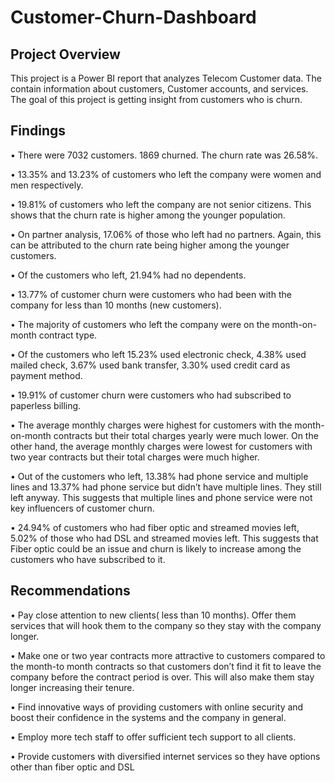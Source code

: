 # Customer-Churn-Dashboard

## Project Overview

This project is a Power BI report that analyzes Telecom Customer data. The contain information about customers, Customer accounts, and services. The goal of this project is getting insight from customers who is churn. 

## Findings

• There were 7032 customers. 1869 churned. The churn rate was 26.58%.


• 13.35% and 13.23% of customers who left the company were women and men 
respectively.


• 19.81% of customers who left the company are not senior citizens. This shows that the 
churn rate is higher among the younger population.


• On partner analysis, 17.06% of those who left had no partners. Again, this can be 
attributed to the churn rate being higher among the younger customers.

• Of the customers who left, 21.94% had no dependents.

• 13.77% of customer churn were customers who had been with the company for less than 
10 months (new customers).

• The majority of customers who left the company were on the month-on-month contract 
type.

• Of the customers who left 15.23% used electronic check, 4.38% used mailed check, 
3.67% used bank transfer, 3.30% used credit card as payment method.

• 19.91% of customer churn were customers who had subscribed to paperless billing.

• The average monthly charges were highest for customers with the month-on-month 
contracts but their total charges yearly were much lower. On the other hand, the average 
monthly charges were lowest for customers with two year contracts but their total charges 
were much higher.

• Out of the customers who left, 13.38% had phone service and multiple lines and 13.37% 
had phone service but didn’t have multiple lines. They still left anyway. This suggests 
that multiple lines and phone service were not key influencers of customer churn.

• 24.94% of customers who had fiber optic and streamed movies left, 5.02% of those who 
had DSL and streamed movies left. This suggests that Fiber optic could be an issue and 
churn is likely to increase among the customers who have subscribed to it.

## Recommendations
• Pay close attention to new clients( less than 10 months). Offer them services that will 
hook them to the company so they stay with the company longer.

• Make one or two year contracts more attractive to customers compared to the month-to month contracts so that customers don’t find it fit to leave the company before the 
contract period is over. This will also make them stay longer increasing their tenure.

• Find innovative ways of providing customers with online security and boost their 
confidence in the systems and the company in general.

• Employ more tech staff to offer sufficient tech support to all clients.

• Provide customers with diversified internet services so they have options other than fiber 
optic and DSL

